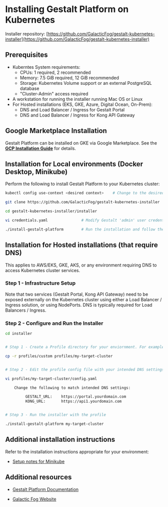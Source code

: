# Installing Gestalt Platform on Kubernetes

Installer repository: [https://github.com/GalacticFog/gestalt-kubernetes-installer](https://github.com/GalacticFog/gestalt-kubernetes-installer)

## Prerequisites

* Kuberntes System requirements:
  - CPUs:   1 required, 2 recommended
  - Memory: 7.5 GiB required, 12 GiB recommended
  - Storage: Kubernetes Volume support or an external PostgreSQL database
  - "Cluster-Admin" access required
* A workstation for running the installer running Mac OS or Linux
* For Hosted installations (EKS, GKE, Azure, Digital Ocean, On-Prem):
  - DNS and Load Balancer / Ingress for Gestalt Portal
  - DNS and Load Balancer / Ingress for Kong API Gateway

## Google Marketplace Installation

Gestalt Platform can be installed on GKE via Google Marketplace.  See the [**GCP Installation Guide**](https://github.com/GalacticFog/gestalt-gcp-marketplace/blob/master/GCP-Install-Guide.md) for details.


## Installation for Local environments (Docker Desktop, Minikube)

Perform the following to install Gestalt Platform to your Kubernetes cluster:
```sh
kubectl config use-context <desired context>    # Change to the desired kubernetes context

git clone https://github.com/GalacticFog/gestalt-kubernetes-installer

cd gestalt-kubernetes-installer/installer

vi credentials.yaml               # Modify Gestalt 'admin' user credentials

./install-gestalt-platform        # Run the installation and follow the on-screen prompts
```

## Installation for Hosted installations (that require DNS)

This applies to AWS/EKS, GKE, AKS, or any environment requiring DNS to access Kubernetes cluster services.  

### Step 1 - Infrastructure Setup

Note that two services (Gestalt Portal, Kong API Gateway) need to be exposed externally on the Kubernetes cluster using either a Load Balancer / Ingress solution, or using NodePorts.  DNS is typically required for Load Balancers / Ingress.


### Step 2 - Configure and Run the Installer
```sh
cd installer


# Step 1 - Create a Profile directory for your enviornment. For example, name the profile 'my-target-cluster'

cp -r profiles/custom profiles/my-target-cluster


# Step 2 - Edit the profile config file with your intended DNS settings:

vi profiles/my-target-cluster/config.yaml

    Change the following to match intended DNS settings:

         GESTALT_URL:    https://portal.yourdomain.com
         KONG_URL:       https://api1.yourdomain.com


# Step 3 - Run the installer with the profile

./install-gestalt-platform my-target-cluster

```

## Additional installation instructions

Refer to the installation instructions appropriate for your environment:

- [Setup notes for Minikube](./docs/readme_minikube.md)


## Additional resources

 - [Gestalt Platform Documentation](http://docs.galacticfog.com)

 - [Galactic Fog Website](http://www.galacticfog.com)
